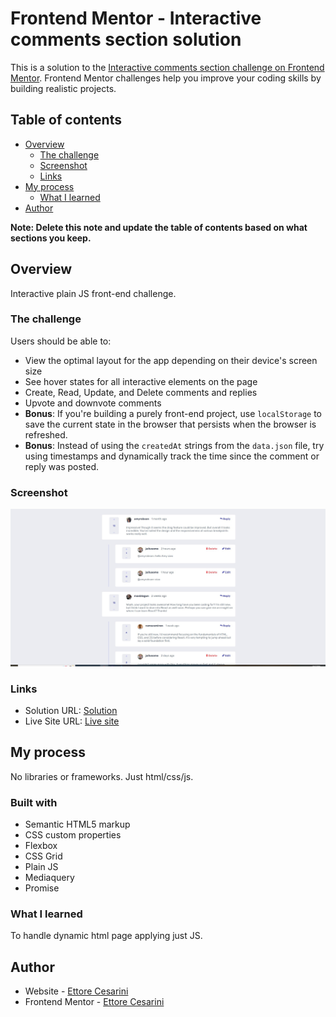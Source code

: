 # Frontend Mentor - Interactive comments section solution

This is a solution to the [Interactive comments section challenge on Frontend Mentor](https://www.frontendmentor.io/challenges/interactive-comments-section-iG1RugEG9). Frontend Mentor challenges help you improve your coding skills by building realistic projects. 

## Table of contents

- [Overview](#overview)
  - [The challenge](#the-challenge)
  - [Screenshot](#screenshot)
  - [Links](#links)
- [My process](#my-process)
  - [What I learned](#what-i-learned)
- [Author](#author)

**Note: Delete this note and update the table of contents based on what sections you keep.**

## Overview
Interactive plain JS front-end challenge.

### The challenge

Users should be able to:

- View the optimal layout for the app depending on their device's screen size
- See hover states for all interactive elements on the page
- Create, Read, Update, and Delete comments and replies
- Upvote and downvote comments
- **Bonus**: If you're building a purely front-end project, use `localStorage` to save the current state in the browser that persists when the browser is refreshed.
- **Bonus**: Instead of using the `createdAt` strings from the `data.json` file, try using timestamps and dynamically track the time since the comment or reply was posted.

### Screenshot

![](./screenshot.jpg)


### Links

- Solution URL: [Solution](https://github.com/ecesarini-frontend-mentor/interactive-comments-section)
- Live Site URL: [Live site](https://ecesarini-frontend-mentor.github.io/interactive-comments-section/)

## My process

No libraries or frameworks. Just html/css/js.

### Built with

- Semantic HTML5 markup
- CSS custom properties
- Flexbox
- CSS Grid
- Plain JS 
- Mediaquery
- Promise

### What I learned

To handle dynamic html page applying just JS.

## Author

- Website - [Ettore Cesarini](https://github.com/ecesarini)
- Frontend Mentor - [Ettore Cesarini](https://www.frontendmentor.io/profile/ecesarini)
